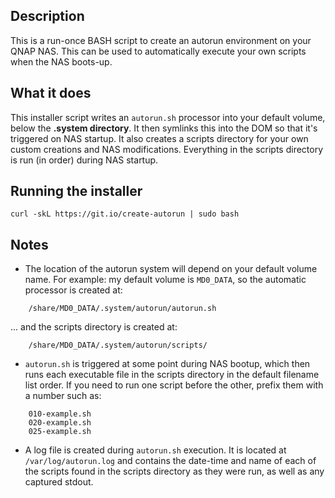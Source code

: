 ## Description

This is a run-once BASH script to create an autorun environment on your QNAP NAS. This can be used to automatically execute your own scripts when the NAS boots-up.


## What it does

This installer script writes an `autorun.sh` processor into your default volume, below the **.system directory**. It then symlinks this into the DOM so that it's triggered on NAS startup. It also creates a scripts directory for your own custom creations and NAS modifications. Everything in the scripts directory is run (in order) during NAS startup.


## Running the installer

    curl -skL https://git.io/create-autorun | sudo bash

## Notes

- The location of the autorun system will depend on your default volume name. For example: my default volume is `MD0_DATA`, so the automatic processor is created at:
```
    /share/MD0_DATA/.system/autorun/autorun.sh
```
... and the scripts directory is created at:
```
    /share/MD0_DATA/.system/autorun/scripts/
```

- `autorun.sh` is triggered at some point during NAS bootup, which then runs each executable file in the scripts directory in the default filename list order. If you need to run one script before the other, prefix them with a number such as:

```
    010-example.sh
    020-example.sh
    025-example.sh
```

- A log file is created during `autorun.sh` execution. It is located at `/var/log/autorun.log` and contains the date-time and name of each of the scripts found in the scripts directory as they were run, as well as any captured stdout.
